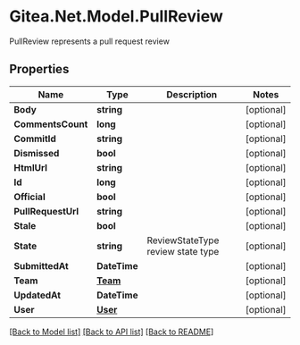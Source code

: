 # Gitea.Net.Model.PullReview
PullReview represents a pull request review

## Properties

Name | Type | Description | Notes
------------ | ------------- | ------------- | -------------
**Body** | **string** |  | [optional] 
**CommentsCount** | **long** |  | [optional] 
**CommitId** | **string** |  | [optional] 
**Dismissed** | **bool** |  | [optional] 
**HtmlUrl** | **string** |  | [optional] 
**Id** | **long** |  | [optional] 
**Official** | **bool** |  | [optional] 
**PullRequestUrl** | **string** |  | [optional] 
**Stale** | **bool** |  | [optional] 
**State** | **string** | ReviewStateType review state type | [optional] 
**SubmittedAt** | **DateTime** |  | [optional] 
**Team** | [**Team**](Team.md) |  | [optional] 
**UpdatedAt** | **DateTime** |  | [optional] 
**User** | [**User**](User.md) |  | [optional] 

[[Back to Model list]](../README.md#documentation-for-models) [[Back to API list]](../README.md#documentation-for-api-endpoints) [[Back to README]](../README.md)

